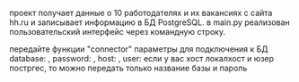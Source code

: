 проект получает данные о 10 работодателях и их вакансиях с сайта hh.ru
и записывает информацию в БД PostgreSQL. в main.py реализован
пользовательский интерфейс через командную строку.

передайте функции "connector" параметры для 
подключения к БД database: , password: , host: , user:
если у вас хост локалхост и юзер постргес, 
то можно передать только название базы и пароль